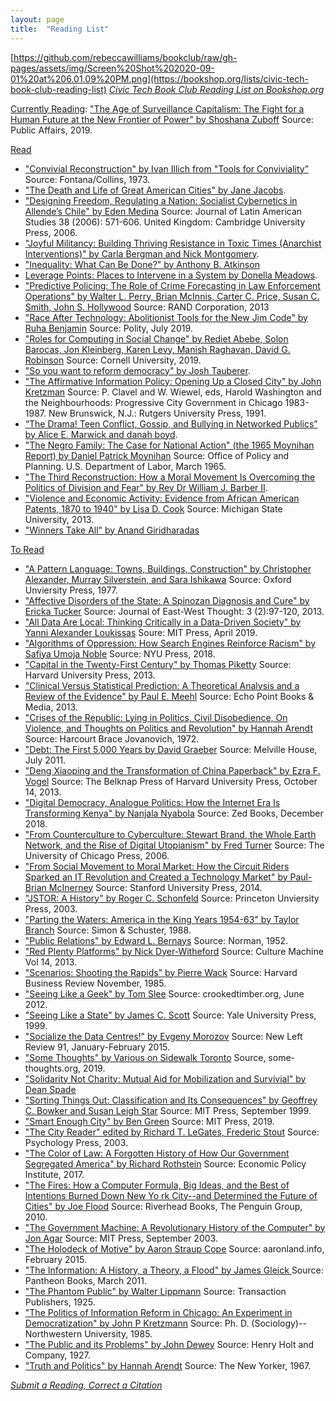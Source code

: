 ```yaml
---
layout: page
title:  "Reading List"
---
```


[https://github.com/rebeccawilliams/bookclub/raw/gh-pages/assets/img/Screen%20Shot%202020-09-01%20at%206.01.09%20PM.png](https://bookshop.org/lists/civic-tech-book-club-reading-list)
_[Civic Tech Book Club Reading List on Bookshop.org](https://bookshop.org/lists/civic-tech-book-club-reading-list)_  

<u>Currently Reading</u>: ["The Age of Surveillance Capitalism: The Fight for a Human Future at the New Frontier of Power" by Shoshana Zuboff](https://www.publicaffairsbooks.com/titles/shoshana-zuboff/the-age-of-surveillance-capitalism/9781610395694/) Source: Public Affairs, 2019.

<u>Read</u>
* ["Convivial Reconstruction" by Ivan Illich from "Tools for Conviviality” ](http://civictechbook.club/convivial-reconstruction) Source: Fontana/Collins, 1973.
* ["The Death and Life of Great American Cities" by Jane Jacobs](http://www.petkovstudio.com/bg/wp-content/uploads/2017/03/The-Death-and-Life-of-Great-American-Cities_Jane-Jacobs-Complete-book.pdf).
* ["Designing Freedom, Regulating a Nation: Socialist Cybernetics in Allende’s Chile"  by Eden Medina](http://www.informatics.indiana.edu/edenm/EdenMedinaJLASAugust2006.pdf) Source: Journal of Latin American Studies 38 (2006): 571-606. United Kingdom: Cambridge University Press, 2006.
* ["Joyful Militancy: Building Thriving Resistance in Toxic Times (Anarchist Interventions)" by Carla Bergman and Nick Montgomery](https://www.amazon.com/Joyful-Militancy-Resistance-Anarchist-Interventions/dp/1849352887).
* ["Inequality: What Can Be Done?" by Anthony B. Atkinson](https://www.amazon.com/dp/B00WQRFC30/ref=dp-kindle-redirect?_encoding=UTF8&btkr=1)
* [Leverage Points: Places to Intervene in a System by Donella Meadows](http://donellameadows.org/archives/leverage-points-places-to-intervene-in-a-system/). 
* ["Predictive Policing: The Role of Crime Forecasting in Law Enforcement Operations" by Walter L. Perry, Brian McInnis, Carter C. Price, Susan C. Smith, John S. Hollywood](https://www.rand.org/content/dam/rand/pubs/research_reports/RR200/RR233/RAND_RR233.pdf) Source: RAND Corporation, 2013
* ["Race After Technology: Abolitionist Tools for the New Jim Code" by Ruha Benjamin](https://www.wiley.com/en-us/Race+After+Technology:+Abolitionist+Tools+for+the+New+Jim+Code-p-9781509526437) Source: Polity, July 2019. 
* ["Roles for Computing in Social Change" by Rediet Abebe, Solon Barocas, Jon Kleinberg, Karen Levy, Manish Raghavan, David G. Robinson](https://arxiv.org/abs/1912.04883) Source: Cornell University, 2019.
* ["So you want to reform democracy" by Josh Tauberer](https://medium.com/@joshuatauberer/so-you-want-to-reform-democracy-7f3b1ef10597#.qh36p8m0c).
* ["The Affirmative Information Policy: Opening Up a Closed City" by John Kretzman](http://civictechbook.club/affirmativeinformationpolicy) Source: P. Clavel and W. Wiewel, eds, Harold Washington and the Neighbourhoods: Progressive City Government in Chicago 1983-1987. New Brunswick, N.J.: Rutgers University Press, 1991.
* [“The Drama! Teen Conflict, Gossip, and Bullying in Networked Publics” by Alice E. Marwick and danah boyd](http://papers.ssrn.com/sol3/papers.cfm?abstract_id=1926349).
* ["The Negro Family: The Case for National Action" (the 1965 Moynihan Report) by Daniel Patrick Moynihan](https://web.stanford.edu/~mrosenfe/Moynihan%27s%20The%20Negro%20Family.pdf) Source: Office of Policy and Planning. U.S. Department of Labor, March 1965.
* ["The Third Reconstruction: How a Moral Movement Is Overcoming the Politics of Division and Fear" by Rev Dr William J. Barber II](https://www.amazon.com/dp/B00WCY4YK4/ref=dp-kindle-redirect?_encoding=UTF8&btkr=1).
* ["Violence and Economic Activity:  Evidence from African American Patents, 1870 to 1940" by Lisa D. Cook](https://lisadcook.net/wp-content/uploads/2014/02/pats_paper17_1013_final_web.pdf) Source: Michigan State University, 2013.
* ["Winners Take All" by Anand Giridharadas](https://bookshop.org/books/winners-take-all-the-elite-charade-of-changing-the-world/9781101972670)

<u>To Read</u>
* ["A Pattern Language: Towns, Buildings, Construction" by Christopher Alexander, Murray Silverstein, and Sara Ishikawa](https://en.wikipedia.org/wiki/A_Pattern_Language) Source: Oxford Unviersity Press, 1977.
* ["Affective Disorders of the State: A Spinozan Diagnosis and Cure" by Ericka Tucker](http://www.cpp.edu/~jet/Documents/JET/Jet7/Tucker97-119.pdf) Source: Journal of East-West Thought: 3 (2):97-120, 2013.
* ["All Data Are Local: Thinking Critically in a Data-Driven Society" by Yanni Alexander Loukissas](https://mitpress.mit.edu/books/all-data-are-local) Soure: MIT Press, April 2019.  
* ["Algorithms of Oppression: How Search Engines Reinforce Racism" by Safiya Umoja Noble](https://nyupress.org/9781479837243/algorithms-of-oppression/) Source: NYU Press, 2018.  
* ["Capital in the Twenty-First Century" by Thomas Piketty](https://en.wikipedia.org/wiki/Capital_in_the_Twenty-First_Century) Source: Harvard University Press, 2013. 
* ["Clinical Versus Statistical Prediction: A Theoretical Analysis and a Review of the Evidence" by Paul E. Meehl](http://www.amazon.com/Clinical-Versus-Statistical-Prediction-Theoretical/dp/0963878492) Source: Echo Point Books & Media, 2013. 
* ["Crises of the Republic: Lying in Politics, Civil Disobedience, On Violence, and Thoughts on Politics and Revolution" by Hannah Arendt]() Source: Harcourt Brace Jovanovich, 1972.
* ["Debt: The First 5,000 Years by David Graeber](https://www.mhpbooks.com/books/debt/") Source: Melville House, July 2011.
* ["Deng Xiaoping and the Transformation of China Paperback" by Ezra F. Vogel](http://www.amazon.com/Deng-Xiaoping-Transformation-China-Vogel/dp/0674725867) Source: The Belknap Press of Harvard University Press, October 14, 2013. 
* ["Digital Democracy, Analogue Politics: How the Internet Era Is Transforming Kenya" by Nanjala Nyabola](https://bookshop.org/books/digital-democracy-analogue-politics-how-the-internet-era-is-transforming-kenya/9781786994318) Source: Zed Books, December 2018.
* ["From Counterculture to Cyberculture: Stewart Brand, the Whole Earth Network, and the Rise of Digital Utopianism" by Fred Turner](http://www.press.uchicago.edu/ucp/books/book/chicago/F/bo3773600.html) Source: The University of Chicago Press, 2006.
* ["From Social Movement to Moral Market: How the Circuit Riders Sparked an IT Revolution and Created a Technology Market" by Paul-Brian McInerney](http://www.sup.org/books/title/?id=11113) Source: Stanford University Press, 2014.
* ["JSTOR: A History" by Roger C. Schonfeld](http://press.princeton.edu/titles/7678.html) Source: Princeton Unviersity Press, 2003.
* ["Parting the Waters: America in the King Years 1954-63" by Taylor Branch](https://en.wikipedia.org/wiki/America_in_the_King_Years) Source: Simon & Schuster, 1988.
* ["Public Relations" by Edward L. Bernays](http://www.amazon.com/Public-Relations-Edward-L-Bernays/dp/0806114576) Source: Norman, 1952.
* ["Red Plenty Platforms" by Nick Dyer-Witheford](http://www.culturemachine.net/index.php/cm/article/view/511/526) Source: Culture Machine Vol 14, 2013.
* ["Scenarios: Shooting the Rapids" by Pierre Wack](https://hbr.org/1985/11/scenarios-shooting-the-rapids/ar/1) Source: Harvard Business Review November, 1985.
* ["Seeing Like a Geek" by Tom Slee](http://crookedtimber.org/2012/06/25/seeing-like-a-geek/) Source: crookedtimber.org, June 2012. 
* ["Seeing Like a State" by James C. Scott](http://yalepress.yale.edu/book.asp?isbn=9780300078152) Source: Yale University Press, 1999.
* ["Socialize the Data Centres!" by Evgeny Morozov](http://newleftreview.org/II/91/evgeny-morozov-socialize-the-data-centres) Source: New Left Review 91, January-February 2015.
* ["Some Thoughts" by Various on Sidewalk Toronto](https://some-thoughts.org/) Source, some-thoughts.org, 2019.
* ["Solidarity Not Charity: Mutual Aid for Mobilization and Survivial" by Dean Spade](http://www.deanspade.net/wp-content/uploads/2020/03/Mutual-Aid-Article-Social-Text-Final.pdf)
* ["Sorting Things Out: Classification and Its Consequences" by Geoffrey C. Bowker and Susan Leigh Star](https://mitpress.mit.edu/books/sorting-things-out) Source: MIT Press, September 1999.  
* ["Smart Enough City" by Ben Green](https://smartenoughcity.mitpress.mit.edu/) Source: MIT Press, 2019.
* ["The City Reader" edited by Richard T. LeGates, Frederic Stout](https://books.google.com/books/about/The_City_Reader.html?id=xIBkX8edoewC) Source: Psychology Press, 2003.
* ["The Color of Law: A Forgotten History of How Our Government Segregated America" by Richard Rothstein](https://www.epi.org/publication/the-color-of-law-a-forgotten-history-of-how-our-government-segregated-america/) Source: Economic Policy Institute, 2017.  
* ["The Fires: How a Computer Formula, Big Ideas, and the Best of Intentions Burned Down New Yo rk City--and Determined the Future of Cities" by Joe Flood](http://joe-flood.com/aboutthefires/) Source: Riverhead Books, The Penguin Group, 2010. 
* ["The Government Machine: A Revolutionary History of the Computer" by Jon Agar](https://mitpress.mit.edu/books/government-machine) Source: MIT Press, September 2003.  
* ["The Holodeck of Motive" by Aaron Straup Cope](http://www.aaronland.info/weblog/2015/02/24/effort/) Source: aaronland.info, February 2015.
* ["The Information: A History, a Theory, a Flood" by James Gleick ](https://en.wikipedia.org/wiki/The_Information:_A_History,_a_Theory,_a_Flood) Source: Pantheon Books, March 2011. 
* ["The Phantom Public" by Walter Lippmann](https://en.wikipedia.org/wiki/The_Phantom_Public) Source: Transaction Publishers, 1925.
* ["The Politics of Information Reform in Chicago: An Experiment in Democratization" by John P Kretzmann](https://www.worldcat.org/title/politics-of-information-reform-in-chicago-an-experiment-in-democratization/oclc/14881489) Source: Ph. D. (Sociology)--Northwestern University, 1985.
* ["The Public and its Problems" by John Dewey](https://en.wikipedia.org/wiki/The_Public_and_its_Problems) Source: Henry Holt and Company, 1927.
* ["Truth and Politics" by Hannah Arendt](https://idanlandau.files.wordpress.com/2014/12/arendt-truth-and-politics.pdf) Source: The New Yorker, 1967.

_[Submit a Reading, Correct a Citation](https://github.com/rebeccawilliams/bookclub/blob/gh-pages/readinglist.md)_
